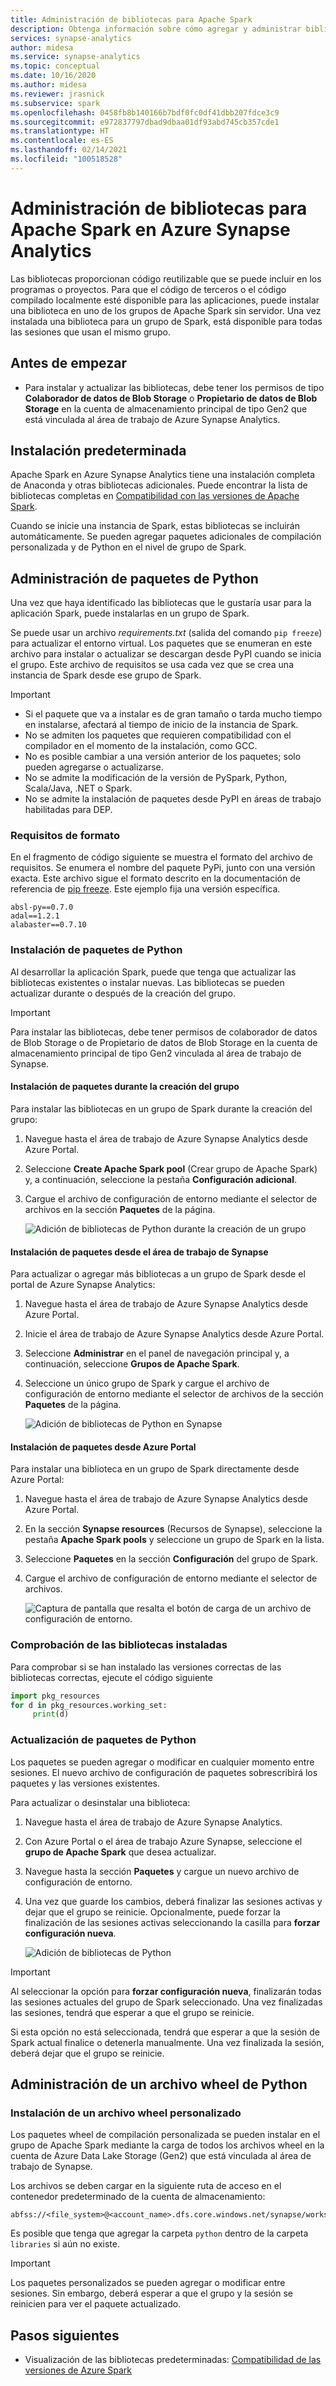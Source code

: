 ```yaml
---
title: Administración de bibliotecas para Apache Spark
description: Obtenga información sobre cómo agregar y administrar bibliotecas que usa Apache Spark en Azure Synapse Analytics.
services: synapse-analytics
author: midesa
ms.service: synapse-analytics
ms.topic: conceptual
ms.date: 10/16/2020
ms.author: midesa
ms.reviewer: jrasnick
ms.subservice: spark
ms.openlocfilehash: 0458fb8b140166b7bdf0fc0df41dbb207fdce3c9
ms.sourcegitcommit: e972837797dbad9dbaa01df93abd745cb357cde1
ms.translationtype: HT
ms.contentlocale: es-ES
ms.lasthandoff: 02/14/2021
ms.locfileid: "100518528"
---
```

# <a name="manage-libraries-for-apache-spark-in-azure-synapse-analytics"></a>Administración de bibliotecas para Apache Spark en Azure Synapse Analytics

Las bibliotecas proporcionan código reutilizable que se puede incluir en los programas o proyectos. Para que el código de terceros o el código compilado localmente esté disponible para las aplicaciones, puede instalar una biblioteca en uno de los grupos de Apache Spark sin servidor. Una vez instalada una biblioteca para un grupo de Spark, está disponible para todas las sesiones que usan el mismo grupo. 

## <a name="before-you-begin"></a>Antes de empezar
- Para instalar y actualizar las bibliotecas, debe tener los permisos de tipo **Colaborador de datos de Blob Storage** o **Propietario de datos de Blob Storage** en la cuenta de almacenamiento principal de tipo Gen2 que está vinculada al área de trabajo de Azure Synapse Analytics.
  
## <a name="default-installation"></a>Instalación predeterminada
Apache Spark en Azure Synapse Analytics tiene una instalación completa de Anaconda y otras bibliotecas adicionales. Puede encontrar la lista de bibliotecas completas en [Compatibilidad con las versiones de Apache Spark](apache-spark-version-support.md). 

Cuando se inicie una instancia de Spark, estas bibliotecas se incluirán automáticamente. Se pueden agregar paquetes adicionales de compilación personalizada y de Python en el nivel de grupo de Spark.


## <a name="manage-python-packages"></a>Administración de paquetes de Python
Una vez que haya identificado las bibliotecas que le gustaría usar para la aplicación Spark, puede instalarlas en un grupo de Spark. 

 Se puede usar un archivo *requirements.txt* (salida del comando `pip freeze`) para actualizar el entorno virtual. Los paquetes que se enumeran en este archivo para instalar o actualizar se descargan desde PyPI cuando se inicia el grupo. Este archivo de requisitos se usa cada vez que se crea una instancia de Spark desde ese grupo de Spark.

> [!IMPORTANT]
> - Si el paquete que va a instalar es de gran tamaño o tarda mucho tiempo en instalarse, afectará al tiempo de inicio de la instancia de Spark.
> - No se admiten los paquetes que requieren compatibilidad con el compilador en el momento de la instalación, como GCC.
> - No es posible cambiar a una versión anterior de los paquetes; solo pueden agregarse o actualizarse.
> - No se admite la modificación de la versión de PySpark, Python, Scala/Java, .NET o Spark.
> - No se admite la instalación de paquetes desde PyPI en áreas de trabajo habilitadas para DEP.


### <a name="requirements-format"></a>Requisitos de formato

En el fragmento de código siguiente se muestra el formato del archivo de requisitos. Se enumera el nombre del paquete PyPi, junto con una versión exacta. Este archivo sigue el formato descrito en la documentación de referencia de [pip freeze](https://pip.pypa.io/en/stable/reference/pip_freeze/). Este ejemplo fija una versión específica. 

```
absl-py==0.7.0
adal==1.2.1
alabaster==0.7.10
```

### <a name="install-python-packages"></a>Instalación de paquetes de Python
Al desarrollar la aplicación Spark, puede que tenga que actualizar las bibliotecas existentes o instalar nuevas. Las bibliotecas se pueden actualizar durante o después de la creación del grupo.

> [!IMPORTANT]
> Para instalar las bibliotecas, debe tener permisos de colaborador de datos de Blob Storage o de Propietario de datos de Blob Storage en la cuenta de almacenamiento principal de tipo Gen2 vinculada al área de trabajo de Synapse.

#### <a name="install-packages-during-pool-creation"></a>Instalación de paquetes durante la creación del grupo
Para instalar las bibliotecas en un grupo de Spark durante la creación del grupo:
   
1. Navegue hasta el área de trabajo de Azure Synapse Analytics desde Azure Portal.
   
2. Seleccione **Create Apache Spark pool** (Crear grupo de Apache Spark) y, a continuación, seleccione la pestaña **Configuración adicional**. 
   
3. Cargue el archivo de configuración de entorno mediante el selector de archivos en la sección **Paquetes** de la página. 
   
    ![Adición de bibliotecas de Python durante la creación de un grupo](./media/apache-spark-azure-portal-add-libraries/apache-spark-azure-portal-add-library-python.png "Adición de bibliotecas de Python")
 

#### <a name="install-packages-from-the-synapse-workspace"></a>Instalación de paquetes desde el área de trabajo de Synapse
Para actualizar o agregar más bibliotecas a un grupo de Spark desde el portal de Azure Synapse Analytics:

1.  Navegue hasta el área de trabajo de Azure Synapse Analytics desde Azure Portal.
   
2.  Inicie el área de trabajo de Azure Synapse Analytics desde Azure Portal.

3.  Seleccione **Administrar** en el panel de navegación principal y, a continuación, seleccione **Grupos de Apache Spark**.
   
4. Seleccione un único grupo de Spark y cargue el archivo de configuración de entorno mediante el selector de archivos de la sección **Paquetes** de la página.

    ![Adición de bibliotecas de Python en Synapse](./media/apache-spark-azure-portal-add-libraries/apache-spark-azure-portal-update.png)
   
#### <a name="install-packages-from-the-azure-portal"></a>Instalación de paquetes desde Azure Portal
Para instalar una biblioteca en un grupo de Spark directamente desde Azure Portal:
   
 1. Navegue hasta el área de trabajo de Azure Synapse Analytics desde Azure Portal.
   
 2. En la sección **Synapse resources** (Recursos de Synapse), seleccione la pestaña **Apache Spark pools** y seleccione un grupo de Spark en la lista.
   
 3. Seleccione **Paquetes** en la sección **Configuración** del grupo de Spark. 

 4. Cargue el archivo de configuración de entorno mediante el selector de archivos.

    ![Captura de pantalla que resalta el botón de carga de un archivo de configuración de entorno.](./media/apache-spark-azure-portal-add-libraries/apache-spark-add-library-azure.png "Adición de bibliotecas de Python")

### <a name="verify-installed-libraries"></a>Comprobación de las bibliotecas instaladas

Para comprobar si se han instalado las versiones correctas de las bibliotecas correctas, ejecute el código siguiente

```python
import pkg_resources
for d in pkg_resources.working_set:
     print(d)
```
### <a name="update-python-packages"></a>Actualización de paquetes de Python
Los paquetes se pueden agregar o modificar en cualquier momento entre sesiones. El nuevo archivo de configuración de paquetes sobrescribirá los paquetes y las versiones existentes.  

Para actualizar o desinstalar una biblioteca:
1. Navegue hasta el área de trabajo de Azure Synapse Analytics. 

2. Con Azure Portal o el área de trabajo Azure Synapse, seleccione el **grupo de Apache Spark** que desea actualizar.

3. Navegue hasta la sección **Paquetes** y cargue un nuevo archivo de configuración de entorno.
   
4. Una vez que guarde los cambios, deberá finalizar las sesiones activas y dejar que el grupo se reinicie. Opcionalmente, puede forzar la finalización de las sesiones activas seleccionando la casilla para **forzar configuración nueva**.

    ![Adición de bibliotecas de Python](./media/apache-spark-azure-portal-add-libraries/update-libraries.png "Adición de bibliotecas de Python")
   

> [!IMPORTANT]
> Al seleccionar la opción para **forzar configuración nueva**, finalizarán todas las sesiones actuales del grupo de Spark seleccionado. Una vez finalizadas las sesiones, tendrá que esperar a que el grupo se reinicie. 
>
> Si esta opción no está seleccionada, tendrá que esperar a que la sesión de Spark actual finalice o detenerla manualmente. Una vez finalizada la sesión, deberá dejar que el grupo se reinicie. 


## <a name="manage-a-python-wheel"></a>Administración de un archivo wheel de Python

### <a name="install-a-custom-wheel-file"></a>Instalación de un archivo wheel personalizado
Los paquetes wheel de compilación personalizada se pueden instalar en el grupo de Apache Spark mediante la carga de todos los archivos wheel en la cuenta de Azure Data Lake Storage (Gen2) que está vinculada al área de trabajo de Synapse. 

Los archivos se deben cargar en la siguiente ruta de acceso en el contenedor predeterminado de la cuenta de almacenamiento: 

```
abfss://<file_system>@<account_name>.dfs.core.windows.net/synapse/workspaces/<workspace_name>/sparkpools/<pool_name>/libraries/python/
```

Es posible que tenga que agregar la carpeta ```python``` dentro de la carpeta ```libraries``` si aún no existe.

>[!IMPORTANT]
>Los paquetes personalizados se pueden agregar o modificar entre sesiones. Sin embargo, deberá esperar a que el grupo y la sesión se reinicien para ver el paquete actualizado.

## <a name="next-steps"></a>Pasos siguientes
- Visualización de las bibliotecas predeterminadas: [Compatibilidad de las versiones de Azure Spark](apache-spark-version-support.md)
